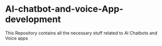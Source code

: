# AI-chatbot-and-voice-App-development
This Repository contains all the necessary stuff related to AI Chatbots and Voice apps
